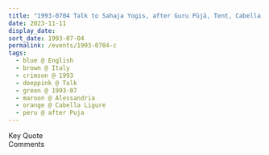 ```yaml
---
title: "1993-0704 Talk to Sahaja Yogis, after Guru Pūjā, Tent, Cabella Ligure, Alessandria, Italy"
date: 2023-11-11
display_date: 
sort_date: 1993-07-04
permalink: /events/1993-0704-c
tags:
  - blue @ English
  - brown @ Italy
  - crimson @ 1993
  - deeppink @ Talk
  - green @ 1993-07
  - maroon @ Alessandria
  - orange @ Cabella Ligure
  - peru @ after Puja
---
```


<wave-list>
  <list-title color="green" width="75">Key Quote</list-title>
  <list-item color="BlanchedAlmond"  width="200"></list-item>
  <list-item color="Lavender"></list-item>
  <list-item color="BlanchedAlmond"></list-item>
</wave-list>

<br>

<wave-list>
  <list-title color="green" width="75">Comments</list-title>
  <list-item color="BlanchedAlmond"  width="200"></list-item>
  <list-item color="Lavender"></list-item>
  <list-item color="BlanchedAlmond"></list-item>
</wave-list>